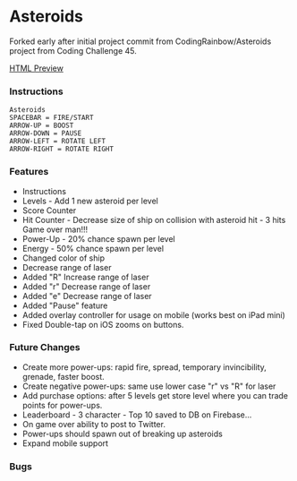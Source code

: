 # Asteroids


Forked early after initial project commit from CodingRainbow/Asteroids project from Coding Challenge 45.

[HTML Preview](http://davidjmerritt.github.io/Asteroids/)


### Instructions
    Asteroids
    SPACEBAR = FIRE/START
    ARROW-UP = BOOST
    ARROW-DOWN = PAUSE
    ARROW-LEFT = ROTATE LEFT
    ARROW-RIGHT = ROTATE RIGHT


### Features
- Instructions
- Levels - Add 1 new asteroid per level
- Score Counter
- Hit Counter - Decrease size of ship on collision with asteroid hit - 3 hits Game over man!!!
- Power-Up - 20% chance spawn per level
- Energy - 50% chance spawn per level
- Changed color of ship
- Decrease range of laser
- Added "R" Increase range of laser
- Added "r" Decrease range of laser
- Added "e" Decrease range of laser
- Added "Pause" feature
- Added overlay controller for usage on mobile (works best on iPad mini)
- Fixed Double-tap on iOS zooms on buttons.


### Future Changes
- Create more power-ups: rapid fire, spread, temporary invincibility, grenade, faster boost.
- Create negative power-ups: same use lower case "r" vs "R" for laser
- Add purchase options: after 5 levels get store level where you can trade points for power-ups.
- Leaderboard - 3 character - Top 10 saved to DB on Firebase...
- On game over ability to post to Twitter.
- Power-ups should spawn out of breaking up asteroids
- Expand mobile support

### Bugs
